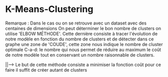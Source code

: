 # K-Means-Clustering

Remarque :
Dans le cas ou on se retrouve avec un dataset avec des centaines de dimensions 
On peut déterminer le bon nombre de clusters on utilise 'ELBOW MÉTHODE'. Cette dernière consiste à tracer l'évolution de notre 
modèle en fonction du nombre de clusters et de détecter dans ce graphe une zone de 'COUDE', cette zone nous indique le nombre de cluster optimale
C-a-d: le nombre  qui nous permet de réduire au maximum le coût de notre modèle tout en conservant un nombre raisonnable de clusters.

||--> Le but de cette méthode consiste a minimiser la fonction coût pour ce faire il suffit de créer autant de clusters 




